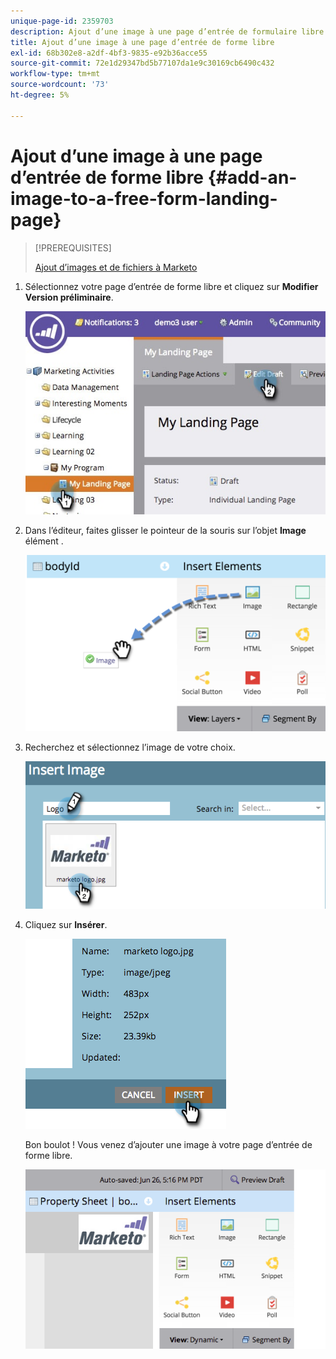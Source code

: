 ```yaml
---
unique-page-id: 2359703
description: Ajout d’une image à une page d’entrée de formulaire libre - Documents Marketo - Documentation du produit
title: Ajout d’une image à une page d’entrée de forme libre
exl-id: 68b302e8-a2df-4bf3-9835-e92b36acce55
source-git-commit: 72e1d29347bd5b77107da1e9c30169cb6490c432
workflow-type: tm+mt
source-wordcount: '73'
ht-degree: 5%

---
```


# Ajout d’une image à une page d’entrée de forme libre {#add-an-image-to-a-free-form-landing-page}

>[!PREREQUISITES]
>
>[Ajout d’images et de fichiers à Marketo](/help/marketo/product-docs/demand-generation/images-and-files/add-images-and-files-to-marketo.md)

1. Sélectionnez votre page d’entrée de forme libre et cliquez sur **Modifier** **Version préliminaire**.

   ![](assets/landingpageeditdraft.jpg)

1. Dans l’éditeur, faites glisser le pointeur de la souris sur l’objet **Image** élément .

   ![](assets/image2015-5-21-15-3a38-3a58.png)

1. Recherchez et sélectionnez l’image de votre choix.

   ![](assets/image2014-9-16-14-3a35-3a59.png)

1. Cliquez sur **Insérer**.

   ![](assets/image2014-9-16-15-3a3-3a48.png)

   Bon boulot ! Vous venez d’ajouter une image à votre page d’entrée de forme libre.

   ![](assets/image2015-5-21-15-3a40-3a11.png)
